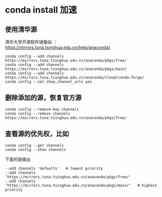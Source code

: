 # conda install 加速


## 使用清华源

清华大学开源软件镜像站 ：https://mirrors.tuna.tsinghua.edu.cn/help/anaconda/

```
conda config --add channels https://mirrors.tuna.tsinghua.edu.cn/anaconda/pkgs/free/
conda config --add channels https://mirrors.tuna.tsinghua.edu.cn/anaconda/pkgs/main/
conda config --add channels https://mirrors.tuna.tsinghua.edu.cn/anaconda/cloud/conda-forge/
conda config --set show_channel_urls yes
```

## 删除添加的源，恢复官方源

```
conda config --remove-key channels
conda config --remove channels https://mirrors.tuna.tsinghua.edu.cn/anaconda/pkgs/free/
```

## 查看源的优先权，比如

```
conda config --get channels
conda config --show channels
```

下面的是输出
```
--add channels 'defaults'   # lowest priority
--add channels 'https://mirrors.tuna.tsinghua.edu.cn/anaconda/pkgs/free/'
--add channels 'https://mirrors.tuna.tsinghua.edu.cn/anaconda/pkgs/main/'   # highest priority
```